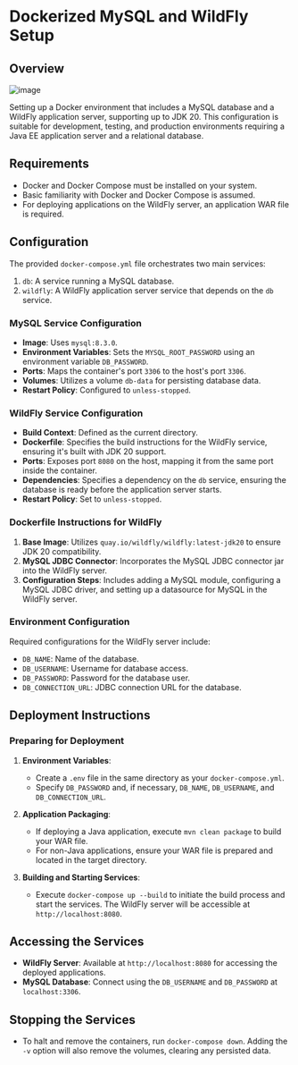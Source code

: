 # Dockerized MySQL and WildFly Setup

## Overview
![image](https://github.com/Ebyrdeu/wildfly_mysql_docker/assets/42122071/99ecb922-fe70-4c7e-baa7-31c4886c9114)

Setting up a Docker environment that includes a MySQL database and a WildFly application server, supporting up to JDK 20. This configuration is suitable for development, testing, and production environments requiring a Java EE application server and a relational database.

## Requirements

- Docker and Docker Compose must be installed on your system.
- Basic familiarity with Docker and Docker Compose is assumed.
- For deploying applications on the WildFly server, an application WAR file is required.

## Configuration

The provided `docker-compose.yml` file orchestrates two main services:

1. `db`: A service running a MySQL database.
2. `wildfly`: A WildFly application server service that depends on the `db` service.

### MySQL Service Configuration

- **Image**: Uses `mysql:8.3.0`.
- **Environment Variables**: Sets the `MYSQL_ROOT_PASSWORD` using an environment variable `DB_PASSWORD`.
- **Ports**: Maps the container's port `3306` to the host's port `3306`.
- **Volumes**: Utilizes a volume `db-data` for persisting database data.
- **Restart Policy**: Configured to `unless-stopped`.

### WildFly Service Configuration

- **Build Context**: Defined as the current directory.
- **Dockerfile**: Specifies the build instructions for the WildFly service, ensuring it's built with JDK 20 support.
- **Ports**: Exposes port `8080` on the host, mapping it from the same port inside the container.
- **Dependencies**: Specifies a dependency on the `db` service, ensuring the database is ready before the application server starts.
- **Restart Policy**: Set to `unless-stopped`.

### Dockerfile Instructions for WildFly

1. **Base Image**: Utilizes `quay.io/wildfly/wildfly:latest-jdk20` to ensure JDK 20 compatibility.
2. **MySQL JDBC Connector**: Incorporates the MySQL JDBC connector jar into the WildFly server.
3. **Configuration Steps**: Includes adding a MySQL module, configuring a MySQL JDBC driver, and setting up a datasource for MySQL in the WildFly server.

### Environment Configuration

Required configurations for the WildFly server include:

- `DB_NAME`: Name of the database.
- `DB_USERNAME`: Username for database access.
- `DB_PASSWORD`: Password for the database user.
- `DB_CONNECTION_URL`: JDBC connection URL for the database.

## Deployment Instructions

### Preparing for Deployment

1. **Environment Variables**:
    - Create a `.env` file in the same directory as your `docker-compose.yml`.
    - Specify `DB_PASSWORD` and, if necessary, `DB_NAME`, `DB_USERNAME`, and `DB_CONNECTION_URL`.

2. **Application Packaging**:
    - If deploying a Java application, execute `mvn clean package` to build your WAR file.
    - For non-Java applications, ensure your WAR file is prepared and located in the target directory.

3. **Building and Starting Services**:
    - Execute `docker-compose up --build` to initiate the build process and start the services. The WildFly server will be accessible at `http://localhost:8080`.

## Accessing the Services

- **WildFly Server**: Available at `http://localhost:8080` for accessing the deployed applications.
- **MySQL Database**: Connect using the `DB_USERNAME` and `DB_PASSWORD` at `localhost:3306`.

## Stopping the Services

- To halt and remove the containers, run `docker-compose down`. Adding the `-v` option will also remove the volumes, clearing any persisted data.
